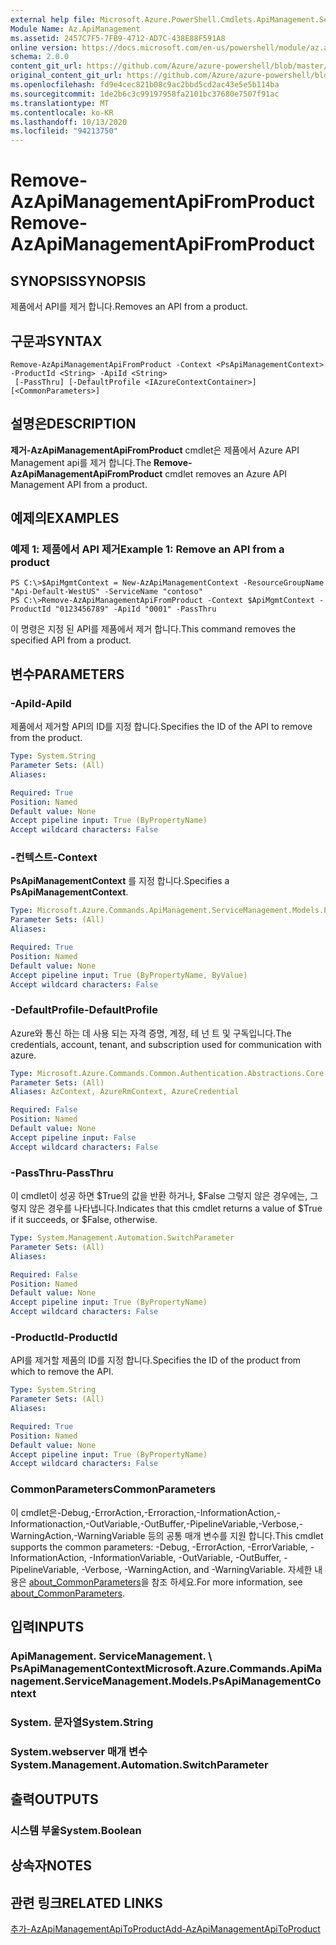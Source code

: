 ```yaml
---
external help file: Microsoft.Azure.PowerShell.Cmdlets.ApiManagement.ServiceManagement.dll-Help.xml
Module Name: Az.ApiManagement
ms.assetid: 2457C7F5-7FB9-4712-AD7C-438E88F591A8
online version: https://docs.microsoft.com/en-us/powershell/module/az.apimanagement/remove-azapimanagementapifromproduct
schema: 2.0.0
content_git_url: https://github.com/Azure/azure-powershell/blob/master/src/ApiManagement/ApiManagement/help/Remove-AzApiManagementApiFromProduct.md
original_content_git_url: https://github.com/Azure/azure-powershell/blob/master/src/ApiManagement/ApiManagement/help/Remove-AzApiManagementApiFromProduct.md
ms.openlocfilehash: fd9e4cec821b08c9ac2bbd5cd2ac43e5e5b114ba
ms.sourcegitcommit: 1de2b6c3c99197958fa2101bc37680e7507f91ac
ms.translationtype: MT
ms.contentlocale: ko-KR
ms.lasthandoff: 10/13/2020
ms.locfileid: "94213750"
---
```

# <span data-ttu-id="cc263-101">Remove-AzApiManagementApiFromProduct</span><span class="sxs-lookup"><span data-stu-id="cc263-101">Remove-AzApiManagementApiFromProduct</span></span>

## <span data-ttu-id="cc263-102">SYNOPSIS</span><span class="sxs-lookup"><span data-stu-id="cc263-102">SYNOPSIS</span></span>
<span data-ttu-id="cc263-103">제품에서 API를 제거 합니다.</span><span class="sxs-lookup"><span data-stu-id="cc263-103">Removes an API from a product.</span></span>

## <span data-ttu-id="cc263-104">구문과</span><span class="sxs-lookup"><span data-stu-id="cc263-104">SYNTAX</span></span>

```
Remove-AzApiManagementApiFromProduct -Context <PsApiManagementContext> -ProductId <String> -ApiId <String>
 [-PassThru] [-DefaultProfile <IAzureContextContainer>] [<CommonParameters>]
```

## <span data-ttu-id="cc263-105">설명은</span><span class="sxs-lookup"><span data-stu-id="cc263-105">DESCRIPTION</span></span>
<span data-ttu-id="cc263-106">**제거-AzApiManagementApiFromProduct** cmdlet은 제품에서 Azure API Management api를 제거 합니다.</span><span class="sxs-lookup"><span data-stu-id="cc263-106">The **Remove-AzApiManagementApiFromProduct** cmdlet removes an Azure API Management API from a product.</span></span>

## <span data-ttu-id="cc263-107">예제의</span><span class="sxs-lookup"><span data-stu-id="cc263-107">EXAMPLES</span></span>

### <span data-ttu-id="cc263-108">예제 1: 제품에서 API 제거</span><span class="sxs-lookup"><span data-stu-id="cc263-108">Example 1: Remove an API from a product</span></span>
```
PS C:\>$ApiMgmtContext = New-AzApiManagementContext -ResourceGroupName "Api-Default-WestUS" -ServiceName "contoso"
PS C:\>Remove-AzApiManagementApiFromProduct -Context $ApiMgmtContext -ProductId "0123456789" -ApiId "0001" -PassThru
```

<span data-ttu-id="cc263-109">이 명령은 지정 된 API를 제품에서 제거 합니다.</span><span class="sxs-lookup"><span data-stu-id="cc263-109">This command removes the specified API from a product.</span></span>

## <span data-ttu-id="cc263-110">변수</span><span class="sxs-lookup"><span data-stu-id="cc263-110">PARAMETERS</span></span>

### <span data-ttu-id="cc263-111">-ApiId</span><span class="sxs-lookup"><span data-stu-id="cc263-111">-ApiId</span></span>
<span data-ttu-id="cc263-112">제품에서 제거할 API의 ID를 지정 합니다.</span><span class="sxs-lookup"><span data-stu-id="cc263-112">Specifies the ID of the API to remove from the product.</span></span>

```yaml
Type: System.String
Parameter Sets: (All)
Aliases:

Required: True
Position: Named
Default value: None
Accept pipeline input: True (ByPropertyName)
Accept wildcard characters: False
```

### <span data-ttu-id="cc263-113">-컨텍스트</span><span class="sxs-lookup"><span data-stu-id="cc263-113">-Context</span></span>
<span data-ttu-id="cc263-114">**PsApiManagementContext** 를 지정 합니다.</span><span class="sxs-lookup"><span data-stu-id="cc263-114">Specifies a **PsApiManagementContext**.</span></span>

```yaml
Type: Microsoft.Azure.Commands.ApiManagement.ServiceManagement.Models.PsApiManagementContext
Parameter Sets: (All)
Aliases:

Required: True
Position: Named
Default value: None
Accept pipeline input: True (ByPropertyName, ByValue)
Accept wildcard characters: False
```

### <span data-ttu-id="cc263-115">-DefaultProfile</span><span class="sxs-lookup"><span data-stu-id="cc263-115">-DefaultProfile</span></span>
<span data-ttu-id="cc263-116">Azure와 통신 하는 데 사용 되는 자격 증명, 계정, 테 넌 트 및 구독입니다.</span><span class="sxs-lookup"><span data-stu-id="cc263-116">The credentials, account, tenant, and subscription used for communication with azure.</span></span>

```yaml
Type: Microsoft.Azure.Commands.Common.Authentication.Abstractions.Core.IAzureContextContainer
Parameter Sets: (All)
Aliases: AzContext, AzureRmContext, AzureCredential

Required: False
Position: Named
Default value: None
Accept pipeline input: False
Accept wildcard characters: False
```

### <span data-ttu-id="cc263-117">-PassThru</span><span class="sxs-lookup"><span data-stu-id="cc263-117">-PassThru</span></span>
<span data-ttu-id="cc263-118">이 cmdlet이 성공 하면 $True의 값을 반환 하거나, $False 그렇지 않은 경우에는, 그렇지 않은 경우를 나타냅니다.</span><span class="sxs-lookup"><span data-stu-id="cc263-118">Indicates that this cmdlet returns a value of $True if it succeeds, or $False, otherwise.</span></span>

```yaml
Type: System.Management.Automation.SwitchParameter
Parameter Sets: (All)
Aliases:

Required: False
Position: Named
Default value: None
Accept pipeline input: True (ByPropertyName)
Accept wildcard characters: False
```

### <span data-ttu-id="cc263-119">-ProductId</span><span class="sxs-lookup"><span data-stu-id="cc263-119">-ProductId</span></span>
<span data-ttu-id="cc263-120">API를 제거할 제품의 ID를 지정 합니다.</span><span class="sxs-lookup"><span data-stu-id="cc263-120">Specifies the ID of the product from which to remove the API.</span></span>

```yaml
Type: System.String
Parameter Sets: (All)
Aliases:

Required: True
Position: Named
Default value: None
Accept pipeline input: True (ByPropertyName)
Accept wildcard characters: False
```

### <span data-ttu-id="cc263-121">CommonParameters</span><span class="sxs-lookup"><span data-stu-id="cc263-121">CommonParameters</span></span>
<span data-ttu-id="cc263-122">이 cmdlet은-Debug,-ErrorAction,-Erroraction,-InformationAction,-Informationaction,-OutVariable,-OutBuffer,-PipelineVariable,-Verbose,-WarningAction,-WarningVariable 등의 공통 매개 변수를 지원 합니다.</span><span class="sxs-lookup"><span data-stu-id="cc263-122">This cmdlet supports the common parameters: -Debug, -ErrorAction, -ErrorVariable, -InformationAction, -InformationVariable, -OutVariable, -OutBuffer, -PipelineVariable, -Verbose, -WarningAction, and -WarningVariable.</span></span> <span data-ttu-id="cc263-123">자세한 내용은 [about_CommonParameters](http://go.microsoft.com/fwlink/?LinkID=113216)을 참조 하세요.</span><span class="sxs-lookup"><span data-stu-id="cc263-123">For more information, see [about_CommonParameters](http://go.microsoft.com/fwlink/?LinkID=113216).</span></span>

## <span data-ttu-id="cc263-124">입력</span><span class="sxs-lookup"><span data-stu-id="cc263-124">INPUTS</span></span>

### <span data-ttu-id="cc263-125">ApiManagement. ServiceManagement. \ PsApiManagementContext</span><span class="sxs-lookup"><span data-stu-id="cc263-125">Microsoft.Azure.Commands.ApiManagement.ServiceManagement.Models.PsApiManagementContext</span></span>

### <span data-ttu-id="cc263-126">System. 문자열</span><span class="sxs-lookup"><span data-stu-id="cc263-126">System.String</span></span>

### <span data-ttu-id="cc263-127">System.webserver 매개 변수</span><span class="sxs-lookup"><span data-stu-id="cc263-127">System.Management.Automation.SwitchParameter</span></span>

## <span data-ttu-id="cc263-128">출력</span><span class="sxs-lookup"><span data-stu-id="cc263-128">OUTPUTS</span></span>

### <span data-ttu-id="cc263-129">시스템 부울</span><span class="sxs-lookup"><span data-stu-id="cc263-129">System.Boolean</span></span>

## <span data-ttu-id="cc263-130">상속자</span><span class="sxs-lookup"><span data-stu-id="cc263-130">NOTES</span></span>

## <span data-ttu-id="cc263-131">관련 링크</span><span class="sxs-lookup"><span data-stu-id="cc263-131">RELATED LINKS</span></span>

[<span data-ttu-id="cc263-132">추가-AzApiManagementApiToProduct</span><span class="sxs-lookup"><span data-stu-id="cc263-132">Add-AzApiManagementApiToProduct</span></span>](./Add-AzApiManagementApiToProduct.md)


